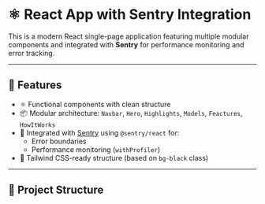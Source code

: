 # ⚛️ React App with Sentry Integration

This is a modern React single-page application featuring multiple modular components and integrated with **Sentry** for performance monitoring and error tracking.

---

## 🚀 Features

- ⚛️ Functional components with clean structure
- 📦 Modular architecture: `Navbar`, `Hero`, `Highlights`, `Models`, `Feactures`, `HowItWorks`
- 🎯 Integrated with [Sentry](https://sentry.io/) using `@sentry/react` for:
  - Error boundaries
  - Performance monitoring (`withProfiler`)
- 💅 Tailwind CSS-ready structure (based on `bg-black` class)

---

## 📁 Project Structure

